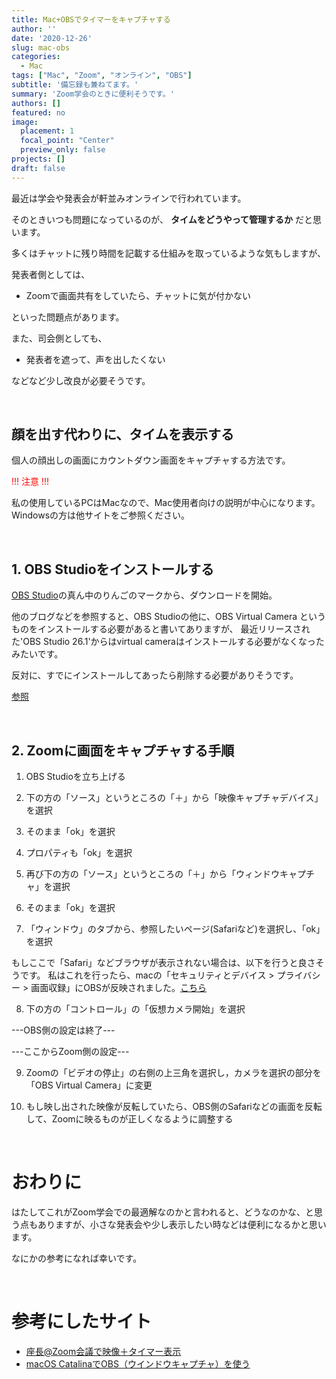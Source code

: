 ```yaml
---
title: Mac+OBSでタイマーをキャプチャする
author: ''
date: '2020-12-26'
slug: mac-obs
categories:
  - Mac
tags: ["Mac", "Zoom", "オンライン", "OBS"]
subtitle: '備忘録も兼ねてます。'
summary: 'Zoom学会のときに便利そうです。'
authors: []
featured: no
image:
  placement: 1
  focal_point: "Center"
  preview_only: false
projects: []
draft: false
---
```


最近は学会や発表会が軒並みオンラインで行われています。

そのときいつも問題になっているのが、
<b>タイムをどうやって管理するか</b>
だと思います。

多くはチャットに残り時間を記載する仕組みを取っているような気もしますが、

発表者側としては、
- Zoomで画面共有をしていたら、チャットに気が付かない

といった問題点があります。

また、司会側としても、

- 発表者を遮って、声を出したくない

などなど少し改良が必要そうです。

<br>

## <b>顔を出す代わりに、タイムを表示する</b>

個人の顔出しの画面にカウントダウン画面をキャプチャする方法です。

<span style="color: red; ">!!! 注意 !!!</span>

私の使用しているPCはMacなので、Mac使用者向けの説明が中心になります。
Windowsの方は他サイトをご参照ください。

<br>

## <b>1. OBS Studioをインストールする</b>
[OBS Studio](https://obsproject.com/ja/download)の真ん中のりんごのマークから、ダウンロードを開始。

他のブログなどを参照すると、OBS Studioの他に、OBS Virtual Camera というものをインストールする必要があると書いてありますが、
最近リリースされた'OBS Studio 26.1'からはvirtual cameraはインストールする必要がなくなったみたいです。

反対に、すでにインストールしてあったら削除する必要がありそうです。

[参照](https://github.com/johnboiles/obs-mac-virtualcam/releases)

<br>

## <b>2. Zoomに画面をキャプチャする手順</b>
1. OBS Studioを立ち上げる

2. 下の方の「ソース」というところの「＋」から「映像キャプチャデバイス」を選択

3. そのまま「ok」を選択

4. プロパティも「ok」を選択

5. 再び下の方の「ソース」というところの「＋」から「ウィンドウキャプチャ」を選択

6. そのまま「ok」を選択

7. 「ウィンドウ」のタブから、参照したいページ(Safariなど)を選択し、「ok」を選択

もしここで「Safari」などブラウザが表示されない場合は、以下を行うと良さそうです。
私はこれを行ったら、macの「セキュリティとデバイス > プライバシー > 画面収録」にOBSが反映されました。[こちら](https://qiita.com/sendaiharu1/items/83aa20f8e5c96bf0a573)

8. 下の方の「コントロール」の「仮想カメラ開始」を選択

---OBS側の設定は終了---

---ここからZoom側の設定---

9. Zoomの「ビデオの停止」の右側の上三角を選択し，カメラを選択の部分を「OBS Virtual Camera」に変更

10. もし映し出された映像が反転していたら、OBS側のSafariなどの画面を反転して、Zoomに映るものが正しくなるように調整する

<br>

# おわりに

はたしてこれがZoom学会での最適解なのかと言われると、どうなのかな、と思う点もありますが、小さな発表会や少し表示したい時などは便利になるかと思います。

なにかの参考になれば幸いです。

<br>

# 参考にしたサイト

- [座長@Zoom会議で映像＋タイマー表示](https://qiita.com/kojiyam/items/36f48e0b7a8aef6bf3be)
- [macOS CatalinaでOBS（ウインドウキャプチャ）を使う](https://qiita.com/sendaiharu1/items/83aa20f8e5c96bf0a573)

